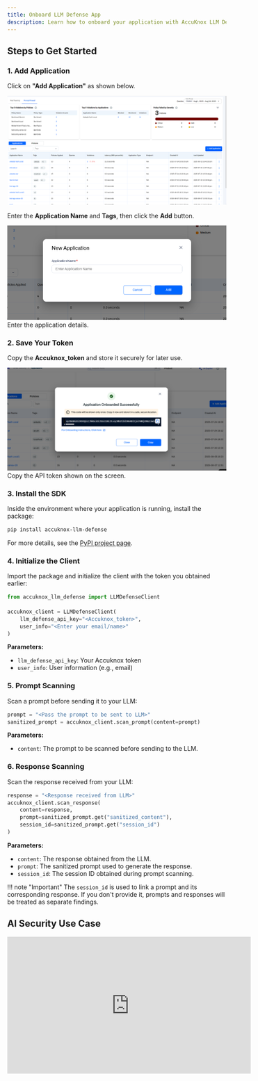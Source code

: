 ```yaml
---
title: Onboard LLM Defense App
description: Learn how to onboard your application with AccuKnox LLM Defense using the Python SDK. This guide covers steps from application registration to scanning prompts and responses for sensitive information.
---
```


## Steps to Get Started

### **1. Add Application**

Click on **"Add Application"** as shown below.

![image-20250114-184710.png](./images/llm-defense-app-onboard/1.png)

Enter the **Application Name** and **Tags**, then click the **Add** button.

![image-20250114-184710.png](./images/llm-defense-app-onboard/2.png)
Enter the application details.

### **2. Save Your Token**

Copy the **Accuknox_token** and store it securely for later use.

![image-20250114-184710.png](./images/llm-defense-app-onboard/3.png)
Copy the API token shown on the screen.

### **3. Install the SDK**

Inside the environment where your application is running, install the package:

```bash
pip install accuknox-llm-defense
```

For more details, see the [PyPI project page](https://pypi.org/project/accuknox-llm-defense/).

### **4. Initialize the Client**

Import the package and initialize the client with the token you obtained earlier:

```python
from accuknox_llm_defense import LLMDefenseClient

accuknox_client = LLMDefenseClient(
    llm_defense_api_key="<Accuknox_token>",
    user_info="<Enter your email/name>"
)
```

**Parameters:**

  * `llm_defense_api_key`: Your Accuknox token
  * `user_info`: User information (e.g., email)

### **5. Prompt Scanning**

Scan a prompt before sending it to your LLM:

```python
prompt = "<Pass the prompt to be sent to LLM>"
sanitized_prompt = accuknox_client.scan_prompt(content=prompt)
```

**Parameters:**

  * `content`: The prompt to be scanned before sending to the LLM.

### **6. Response Scanning**

Scan the response received from your LLM:

```python
response = "<Response received from LLM>"
accuknox_client.scan_response(
    content=response,
    prompt=sanitized_prompt.get("sanitized_content"),
    session_id=sanitized_prompt.get("session_id")
)
```

**Parameters:**

  * `content`: The response obtained from the LLM.
  * `prompt`: The sanitized prompt used to generate the response.
  * `session_id`: The session ID obtained during prompt scanning.

!!! note "Important"
    The `session_id` is used to link a prompt and its corresponding response. If you don't provide it, prompts and responses will be treated as separate findings.

## AI Security Use Case

<iframe width="560" height="315" src="https://www.youtube.com/embed/qTDQjmm8698" frameborder="0" allowfullscreen></iframe>
